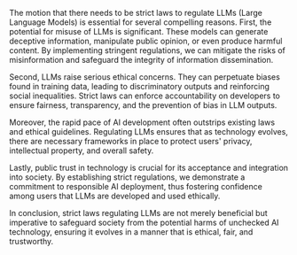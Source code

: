 The motion that there needs to be strict laws to regulate LLMs (Large Language Models) is essential for several compelling reasons. First, the potential for misuse of LLMs is significant. These models can generate deceptive information, manipulate public opinion, or even produce harmful content. By implementing stringent regulations, we can mitigate the risks of misinformation and safeguard the integrity of information dissemination.

Second, LLMs raise serious ethical concerns. They can perpetuate biases found in training data, leading to discriminatory outputs and reinforcing social inequalities. Strict laws can enforce accountability on developers to ensure fairness, transparency, and the prevention of bias in LLM outputs.

Moreover, the rapid pace of AI development often outstrips existing laws and ethical guidelines. Regulating LLMs ensures that as technology evolves, there are necessary frameworks in place to protect users' privacy, intellectual property, and overall safety. 

Lastly, public trust in technology is crucial for its acceptance and integration into society. By establishing strict regulations, we demonstrate a commitment to responsible AI deployment, thus fostering confidence among users that LLMs are developed and used ethically.

In conclusion, strict laws regulating LLMs are not merely beneficial but imperative to safeguard society from the potential harms of unchecked AI technology, ensuring it evolves in a manner that is ethical, fair, and trustworthy.